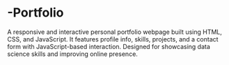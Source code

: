 # -Portfolio
A responsive and interactive personal portfolio webpage built using HTML, CSS, and JavaScript. It features profile info, skills, projects, and a contact form with JavaScript-based interaction. Designed for showcasing data science skills and improving online presence.
